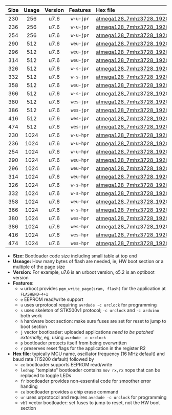 |Size|Usage|Version|Features|Hex file|
|:-:|:-:|:-:|:-:|:--|
|230|256|u7.6|`w-u-jpr`|[atmega128_7mhz3728_19200bps_ur_vbl.hex](https://raw.githubusercontent.com/stefanrueger/urboot/main//atmega128_7mhz3728_19200bps_ur_vbl.hex)|
|236|256|u7.6|`w-u-jpr`|[atmega128_7mhz3728_19200bps_lednop_ur_vbl.hex](https://raw.githubusercontent.com/stefanrueger/urboot/main//atmega128_7mhz3728_19200bps_lednop_ur_vbl.hex)|
|254|256|u7.6|`w-u-jpr`|[atmega128_7mhz3728_19200bps_lednop_fr_ur_vbl.hex](https://raw.githubusercontent.com/stefanrueger/urboot/main//atmega128_7mhz3728_19200bps_lednop_fr_ur_vbl.hex)|
|290|512|u7.6|`weu-jpr`|[atmega128_7mhz3728_19200bps_ee_ur_vbl.hex](https://raw.githubusercontent.com/stefanrueger/urboot/main//atmega128_7mhz3728_19200bps_ee_ur_vbl.hex)|
|296|512|u7.6|`weu-jpr`|[atmega128_7mhz3728_19200bps_ee_lednop_ur_vbl.hex](https://raw.githubusercontent.com/stefanrueger/urboot/main//atmega128_7mhz3728_19200bps_ee_lednop_ur_vbl.hex)|
|314|512|u7.6|`weu-jpr`|[atmega128_7mhz3728_19200bps_ee_lednop_fr_ur_vbl.hex](https://raw.githubusercontent.com/stefanrueger/urboot/main//atmega128_7mhz3728_19200bps_ee_lednop_fr_ur_vbl.hex)|
|326|512|u7.6|`w-s-jpr`|[atmega128_7mhz3728_19200bps_vbl.hex](https://raw.githubusercontent.com/stefanrueger/urboot/main//atmega128_7mhz3728_19200bps_vbl.hex)|
|332|512|u7.6|`w-s-jpr`|[atmega128_7mhz3728_19200bps_lednop_vbl.hex](https://raw.githubusercontent.com/stefanrueger/urboot/main//atmega128_7mhz3728_19200bps_lednop_vbl.hex)|
|358|512|u7.6|`weu-jpr`|[atmega128_7mhz3728_19200bps_ee_lednop_fr_ce_ur_vbl.hex](https://raw.githubusercontent.com/stefanrueger/urboot/main//atmega128_7mhz3728_19200bps_ee_lednop_fr_ce_ur_vbl.hex)|
|366|512|u7.6|`w-s-jpr`|[atmega128_7mhz3728_19200bps_lednop_fr_vbl.hex](https://raw.githubusercontent.com/stefanrueger/urboot/main//atmega128_7mhz3728_19200bps_lednop_fr_vbl.hex)|
|380|512|u7.6|`wes-jpr`|[atmega128_7mhz3728_19200bps_ee_vbl.hex](https://raw.githubusercontent.com/stefanrueger/urboot/main//atmega128_7mhz3728_19200bps_ee_vbl.hex)|
|386|512|u7.6|`wes-jpr`|[atmega128_7mhz3728_19200bps_ee_lednop_vbl.hex](https://raw.githubusercontent.com/stefanrueger/urboot/main//atmega128_7mhz3728_19200bps_ee_lednop_vbl.hex)|
|416|512|u7.6|`wes-jpr`|[atmega128_7mhz3728_19200bps_ee_lednop_fr_vbl.hex](https://raw.githubusercontent.com/stefanrueger/urboot/main//atmega128_7mhz3728_19200bps_ee_lednop_fr_vbl.hex)|
|474|512|u7.6|`wes-jpr`|[atmega128_7mhz3728_19200bps_ee_lednop_fr_ce_vbl.hex](https://raw.githubusercontent.com/stefanrueger/urboot/main//atmega128_7mhz3728_19200bps_ee_lednop_fr_ce_vbl.hex)|
|230|1024|u7.6|`w-u-hpr`|[atmega128_7mhz3728_19200bps_ur.hex](https://raw.githubusercontent.com/stefanrueger/urboot/main//atmega128_7mhz3728_19200bps_ur.hex)|
|236|1024|u7.6|`w-u-hpr`|[atmega128_7mhz3728_19200bps_lednop_ur.hex](https://raw.githubusercontent.com/stefanrueger/urboot/main//atmega128_7mhz3728_19200bps_lednop_ur.hex)|
|254|1024|u7.6|`w-u-hpr`|[atmega128_7mhz3728_19200bps_lednop_fr_ur.hex](https://raw.githubusercontent.com/stefanrueger/urboot/main//atmega128_7mhz3728_19200bps_lednop_fr_ur.hex)|
|290|1024|u7.6|`weu-hpr`|[atmega128_7mhz3728_19200bps_ee_ur.hex](https://raw.githubusercontent.com/stefanrueger/urboot/main//atmega128_7mhz3728_19200bps_ee_ur.hex)|
|296|1024|u7.6|`weu-hpr`|[atmega128_7mhz3728_19200bps_ee_lednop_ur.hex](https://raw.githubusercontent.com/stefanrueger/urboot/main//atmega128_7mhz3728_19200bps_ee_lednop_ur.hex)|
|314|1024|u7.6|`weu-hpr`|[atmega128_7mhz3728_19200bps_ee_lednop_fr_ur.hex](https://raw.githubusercontent.com/stefanrueger/urboot/main//atmega128_7mhz3728_19200bps_ee_lednop_fr_ur.hex)|
|326|1024|u7.6|`w-s-hpr`|[atmega128_7mhz3728_19200bps.hex](https://raw.githubusercontent.com/stefanrueger/urboot/main//atmega128_7mhz3728_19200bps.hex)|
|332|1024|u7.6|`w-s-hpr`|[atmega128_7mhz3728_19200bps_lednop.hex](https://raw.githubusercontent.com/stefanrueger/urboot/main//atmega128_7mhz3728_19200bps_lednop.hex)|
|358|1024|u7.6|`weu-hpr`|[atmega128_7mhz3728_19200bps_ee_lednop_fr_ce_ur.hex](https://raw.githubusercontent.com/stefanrueger/urboot/main//atmega128_7mhz3728_19200bps_ee_lednop_fr_ce_ur.hex)|
|366|1024|u7.6|`w-s-hpr`|[atmega128_7mhz3728_19200bps_lednop_fr.hex](https://raw.githubusercontent.com/stefanrueger/urboot/main//atmega128_7mhz3728_19200bps_lednop_fr.hex)|
|380|1024|u7.6|`wes-hpr`|[atmega128_7mhz3728_19200bps_ee.hex](https://raw.githubusercontent.com/stefanrueger/urboot/main//atmega128_7mhz3728_19200bps_ee.hex)|
|386|1024|u7.6|`wes-hpr`|[atmega128_7mhz3728_19200bps_ee_lednop.hex](https://raw.githubusercontent.com/stefanrueger/urboot/main//atmega128_7mhz3728_19200bps_ee_lednop.hex)|
|416|1024|u7.6|`wes-hpr`|[atmega128_7mhz3728_19200bps_ee_lednop_fr.hex](https://raw.githubusercontent.com/stefanrueger/urboot/main//atmega128_7mhz3728_19200bps_ee_lednop_fr.hex)|
|474|1024|u7.6|`wes-hpr`|[atmega128_7mhz3728_19200bps_ee_lednop_fr_ce.hex](https://raw.githubusercontent.com/stefanrueger/urboot/main//atmega128_7mhz3728_19200bps_ee_lednop_fr_ce.hex)|

- **Size:** Bootloader code size including small table at top end
- **Useage:** How many bytes of flash are needed, ie, HW boot section or a multiple of the page size
- **Version:** For example, u7.6 is an urboot version, o5.2 is an optiboot version
- **Features:**
  + `w` urboot provides `pgm_write_page(sram, flash)` for the application at `FLASHEND-4+1`
  + `e` EEPROM read/write support
  + `u` uses urprotocol requiring `avrdude -c urclock` for programming
  + `s` uses skeleton of STK500v1 protocol; `-c urclock` and `-c arduino` both work
  + `h` hardware boot section: make sure fuses are set for reset to jump to boot section
  + `j` vector bootloader: uploaded applications *need to be patched externally*, eg, using `avrdude -c urclock`
  + `p` bootloader protects itself from being overwritten
  + `r` preserves reset flags for the application in the register R2
- **Hex file:** typically MCU name, oscillator frequency (16 MHz default) and baud rate (115200 default) followed by
  + `ee` bootloader supports EEPROM read/write
  + `lednop` "template" bootloader contains `mov rx,rx` nops that can be replaced to toggle LEDs
  + `fr` bootloader provides non-essential code for smoother error handing
  + `ce` bootloader provides a chip erase command
  + `ur` uses urprotocol and requires `avrdude -c urclock` for programming
  + `vbl` vector bootloader: set fuses to jump to reset, not the HW boot section
